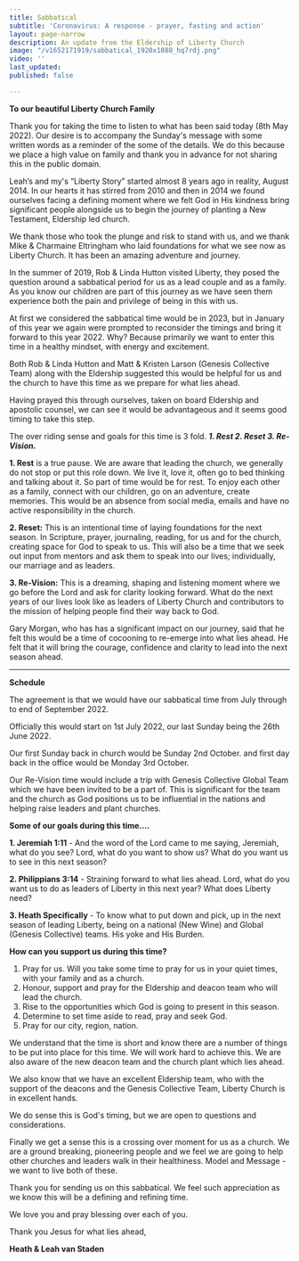 ```yaml
---
title: Sabbatical
subtitle: 'Coronavirus: A response - prayer, fasting and action'
layout: page-narrow
description: An update from the Eldership of Liberty Church
image: "/v1652171919/sabbatical_1920x1080_hq7rdj.png"
video: ''
last_updated: 
published: false

---
```

**To our beautiful Liberty Church Family**

Thank you for taking the time to listen to what has been said today (8th May 2022). Our desire is to accompany the Sunday's message with some written words as a reminder of the some of the details. We do this because we place a high value on family and thank you in advance for not sharing this in the public domain.

Leah’s and my's “Liberty Story” started almost 8 years ago in reality, August 2014. In our hearts it has stirred from 2010 and then in 2014 we found ourselves facing a defining moment where we felt God in His kindness bring significant people alongside us to begin the journey of planting a New Testament, Eldership led church.

We thank those who took the plunge and risk to stand with us, and we thank Mike & Charmaine Eltringham who laid foundations for what we see now as Liberty Church. It has been an amazing adventure and journey.

In the summer of 2019, Rob & Linda Hutton visited Liberty, they posed the question around a sabbatical period for us as a lead couple and as a family. As you know our children are part of this journey as we have seen them experience both the pain and privilege of being in this with us.

At first we considered the sabbatical time would be in 2023, but in January of this year we again were prompted to reconsider the timings and bring it forward to this year 2022. Why? Because primarily we want to enter this time in a healthy mindset, with energy and excitement.

Both Rob & Linda Hutton and Matt & Kristen Larson (Genesis Collective Team) along with the Eldership suggested this would be helpful for us and the church to have this time as we prepare for what lies ahead.

Having prayed this through ourselves, taken on board Eldership and apostolic counsel, we can see it would be advantageous and it seems good timing to take this step.

The over riding sense and goals for this time is 3 fold. **_1. Rest 2. Reset 3. Re-Vision._**

**1. Rest** is a true pause. We are aware that leading the church, we generally do not stop or put this role down. We live it, love it, often go to bed thinking and talking about it. So part of time would be for rest. To enjoy each other as a family, connect with our children, go on an adventure, create memories. This would be an absence from social media, emails and have no active responsibility in the church.

**2. Reset:** This is an intentional time of laying foundations for the next season. In Scripture, prayer, journaling, reading, for us and for the church, creating space for God to speak to us. This will also be a time that we seek out input from mentors and ask them to speak into our lives; individually, our marriage and as leaders.

**3. Re-Vision:** This is a dreaming, shaping and listening moment where we go before the Lord and ask for clarity looking forward. What do the next years of our lives look like as leaders of Liberty Church and contributors to the mission of helping people find their way back to God.

Gary Morgan, who has has a significant impact on our journey, said that he felt this would be a time of cocooning to re-emerge into what lies ahead. He felt that it will bring the courage, confidence and clarity to lead into the next season ahead.

***

**Schedule**

The agreement is that we would have our sabbatical time from July through to end of September 2022.

Officially this would start on 1st July 2022, our last Sunday being the 26th June 2022.

Our first Sunday back in church would be Sunday 2nd October. and first day back in the office would be Monday 3rd October.

Our Re-Vision time would include a trip with Genesis Collective Global Team which we have been invited to be a part of. This is significant for the team and the church as God positions us to be influential in the nations and helping raise leaders and plant churches.

**Some of our goals during this time….**

**1. Jeremiah 1:11** - And the word of the Lord came to me saying, Jeremiah, what do you see? Lord, what do you want to show us? What do you want us to see in this next season?

**2. Philippians 3:14** - Straining forward to what lies ahead. Lord, what do you want us to do as leaders of Liberty in this next year? What does Liberty need?

**3. Heath Specifically** - To know what to put down and pick, up in the next season of leading Liberty, being on a national (New Wine) and Global (Genesis Collective) teams. His yoke and His Burden.

**How can you support us during this time?**

1. Pray for us. Will you take some time to pray for us in your quiet times, with your family and as a church.
2. Honour, support and pray for the Eldership and deacon team who will lead the church.
3. Rise to the opportunities which God is going to present in this season.
4. Determine to set time aside to read, pray and seek God.
5. Pray for our city, region, nation.

We understand that the time is short and know there are a number of things to be put into place for this time. We will work hard to achieve this. We are also aware of the new deacon team and the church plant which lies ahead.

We also know that we have an excellent Eldership team, who with the support of the deacons and the Genesis Collective Team, Liberty Church is in excellent hands.

We do sense this is God's timing, but we are open to questions and considerations.

Finally we get a sense this is a crossing over moment for us as a church. We are a ground breaking, pioneering people and we feel we are going to help other churches and leaders walk in their healthiness. Model and Message - we want to live both of these.

Thank you for sending us on this sabbatical. We feel such appreciation as we know this will be a defining and refining time.

We love you and pray blessing over each of you.

Thank you Jesus for what lies ahead,

**Heath & Leah van Staden**